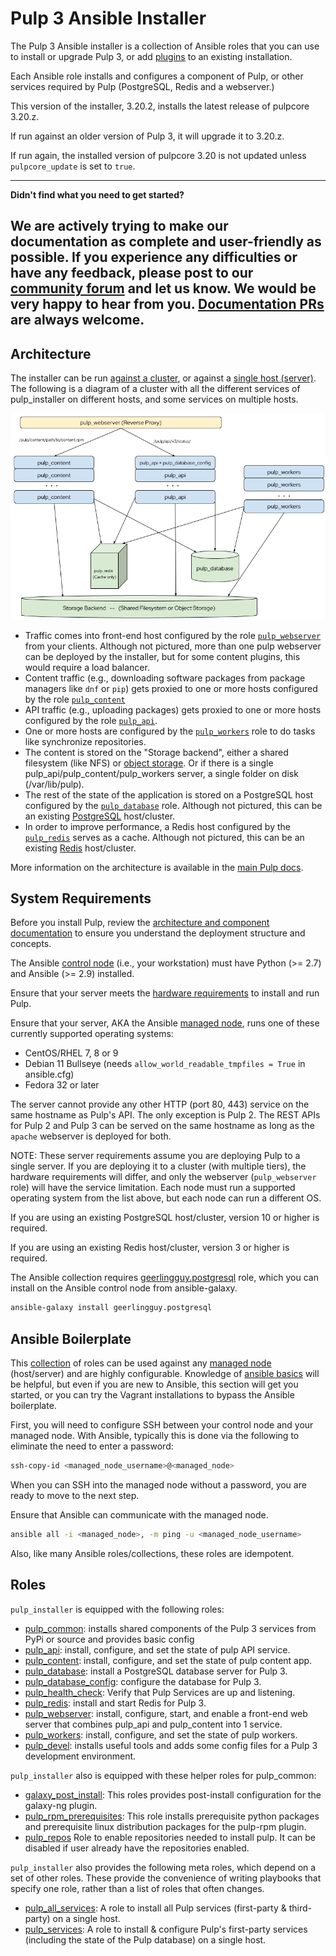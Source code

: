 Pulp 3 Ansible Installer
========================

The Pulp 3 Ansible installer is a collection of Ansible roles that you can use to install or upgrade Pulp 3, or add [plugins](https://pulpproject.org/content-plugins/) to an existing installation.

Each Ansible role installs and configures a component of Pulp, or other services required by Pulp (PostgreSQL, Redis and a webserver.)

This version of the installer, 3.20.2, installs the latest release of pulpcore 3.20.z.

If run against an older version of Pulp 3, it will upgrade it to 3.20.z.

If run again, the installed version of pulpcore 3.20 is not updated unless `pulpcore_update` is set to `true`.

---
**Didn't find what you need to get started?**

We are actively trying to make our documentation as complete and user-friendly as possible.
If you experience any difficulties or have any feedback, please post to our [community forum](https://discourse.pulpproject.org/) and let us know.
We would be very happy to hear from you.
[Documentation PRs](https://github.com/pulp/pulp_installer/edit/main/docs/index.md) are always welcome.
---

Architecture
------------
The installer can be run [against a cluster](clustering), or against a [single host (server)](quickstart). The following is a diagram of
a cluster with all the different services of pulp_installer on different hosts, and some services on
multiple hosts.

![Architecture](images/architecture.png)

* Traffic comes into front-end host configured by the role [`pulp_webserver`](roles/pulp_webserver) from
  your clients. Although not pictured, more than one pulp webserver can be deployed by the installer, but for
  some content plugins, this would require a load balancer.
* Content traffic (e.g., downloading software packages from package managers like `dnf` or `pip`) gets
  proxied to one or more hosts configured by the role [`pulp_content`](roles/pulp_content)
* API traffic (e.g., uploading packages) gets proxied to one or more hosts configured by the role
  [`pulp_api`](roles/pulp_api).
* One or more hosts are configured by the [`pulp_workers`](roles/pulp_workers) role to do tasks like
  synchronize repositories.
* The content is stored on the "Storage backend", either a shared filesystem (like NFS) or
  [object storage](objectstorage). Or if there is a single pulp_api/pulp_content/pulp_workers server, a
  single folder on disk (/var/lib/pulp).
* The rest of the state of the application is stored on a PostgreSQL host configured by the
  [`pulp_database`](roles/pulp_database) role. Although not pictured, this can be an existing
  [PostgreSQL](https://www.postgresql.org) host/cluster. 
* In order to improve performance, a Redis host configured by the [`pulp_redis`](roles/pulp_redis) serves
  as a cache. Although not pictured, this can be an existing [Redis](https://redis.io) host/cluster. 

More information on the architecture is available in the [main Pulp docs](https://docs.pulpproject.org/pulpcore/components.html).

System Requirements
-------------------

Before you install Pulp, review the [architecture and component documentation](https://docs.pulpproject.org/pulpcore/components.html#) to ensure you understand the deployment structure and concepts.

The Ansible [control node](https://docs.ansible.com/ansible/2.5/network/getting_started/basic_concepts.html#control-node)
(i.e., your workstation) must have Python (>= 2.7) and Ansible (>= 2.9) installed.

Ensure that your server meets the [hardware requirements](https://docs.pulpproject.org/pulpcore/installation/hardware-requirements.html) to install and run Pulp.

Ensure that your server, AKA the Ansible [managed node](https://docs.ansible.com/ansible/2.5/network/getting_started/basic_concepts.html#managed-nodes),
runs one of these currently supported operating systems:

- CentOS/RHEL 7, 8 or 9
- Debian 11 Bullseye (needs `allow_world_readable_tmpfiles = True` in ansible.cfg)
- Fedora 32 or later

The server cannot provide any other HTTP (port 80, 443) service on the same hostname as Pulp's API. The only
exception is Pulp 2. The REST APIs for Pulp 2 and Pulp 3 can be served on the same hostname as
long as the `apache` webserver is deployed for both.

NOTE: These server requirements assume you are deploying Pulp to a single server. If you are deploying it
to a cluster (with multiple tiers), the hardware requirements will differ, and only the webserver
(`pulp_webserver` role) will have the service limitation. Each node must run a supported operating
system from the list above, but each node can run a different OS.

If you are using an existing PostgreSQL host/cluster, version 10 or higher is required.

If you are using an existing Redis host/cluster, version 3 or higher is required.

The Ansible collection requires [geerlingguy.postgresql](https://galaxy.ansible.com/geerlingguy/postgresql) role,
which you can install on the Ansible control node from ansible-galaxy.

```bash
ansible-galaxy install geerlingguy.postgresql
```

Ansible Boilerplate
-------------------

This [collection](https://docs.ansible.com/ansible/latest/user_guide/collections_using.html) of roles can be used against any [managed node](https://docs.ansible.com/ansible/latest/network/getting_started/basic_concepts.html#managed-nodes) (host/server) and are highly configurable.  Knowledge of
[ansible basics](https://docs.ansible.com/ansible/2.5/user_guide/intro_getting_started.html) will
be helpful, but even if you are new to Ansible, this section will get you started, or you can try
the Vagrant installations to bypass the Ansible boilerplate.

First, you will need to configure SSH between your control node and your managed node. With Ansible, typically this is done via the following to eliminate the need to enter a password:

```bash
ssh-copy-id <managed_node_username>@<managed_node>
```

When you can SSH into the managed node without a password, you are ready to move to the next step.

Ensure that Ansible can communicate with the managed node.

```bash
ansible all -i <managed_node>, -m ping -u <managed_node_username>
```

Also, like many Ansible roles/collections, these roles are idempotent.

Roles
-----

`pulp_installer` is equipped with the following roles:

- [pulp_common](helper_roles/pulp_common): installs shared components of the Pulp 3 services from PyPi or source and provides basic config
- [pulp_api](roles/pulp_api): install, configure, and set the state of pulp API service.
- [pulp_content](roles/pulp_content): install, configure, and set the state of pulp content app.
- [pulp_database](roles/pulp_database): install a PostgreSQL database server for Pulp 3.
- [pulp_database_config](roles/pulp_database_config): configure the database for Pulp 3.
- [pulp_health_check](roles/pulp_health_check): Verify that Pulp Services are up and listening.
- [pulp_redis](roles/pulp_redis): install and start Redis for Pulp 3.
- [pulp_webserver](roles/pulp_webserver): install, configure, start, and enable a front-end web server that combines pulp_api and pulp_content into 1 service.
- [pulp_workers](roles/pulp_workers): install, configure, and set the state of pulp workers.
- [pulp_devel](roles/pulp_devel): installs useful tools and adds some config files for a Pulp 3 development environment.

`pulp_installer` also is equipped with these helper roles for pulp_common:

- [galaxy_post_install](helper_roles/galaxy_post_install): This roles provides post-install configuration for the galaxy-ng plugin.
- [pulp_rpm_prerequisites](helper_roles/pulp_rpm_prerequisites): This role installs prerequisite python packages and prerequisite linux distribution packages for the pulp-rpm plugin.
- [pulp_repos](helper_roles/pulp_repos) Role to enable repositories needed to install pulp. It can be disabled if user already have the repositories enabled.


`pulp_installer` also provides the following meta roles, which depend on a set of other roles. These provide
the convenience of writing playbooks that specify one role, rather than a list of roles that often changes.

- [pulp_all_services](meta_roles/pulp_all_services/): A role to install all Pulp services (first-party & third-party) on a single host.
- [pulp_services](meta_roles/pulp_services/): A role to install & configure Pulp's
  first-party services (including the state of the Pulp database) on a single host.
